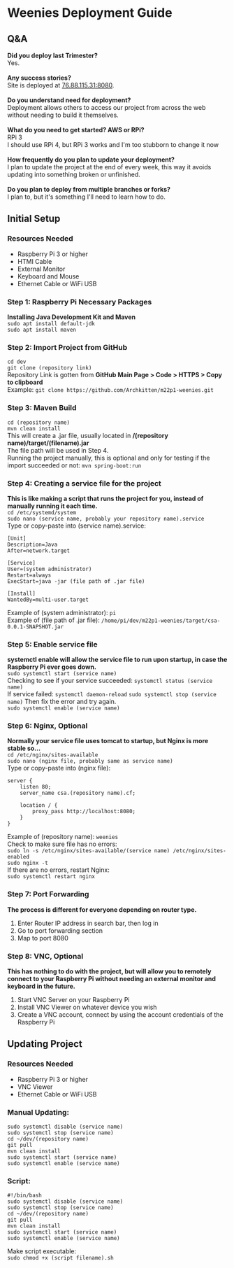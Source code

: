 # Weenies Deployment Guide

## Q&A

**Did you deploy last Trimester?**\
Yes.\
\
**Any success stories?**\
Site is deployed at [76.88.115.31:8080](http://76.88.115.31:8080).\
\
**Do you understand need for deployment?**\
Deployment allows others to access our project from across the web without needing to build it themselves.\
\
**What do you need to get started? AWS or RPi?**\
RPi 3\
I should use RPi 4, but RPi 3 works and I'm too stubborn to change it now\
\
**How frequently do you plan to update your deployment?**\
I plan to update the project at the end of every week, this way it avoids updating into something broken or unfinished.\
\
**Do you plan to deploy from multiple branches or forks?**\
I plan to, but it's something I'll need to learn how to do.

## Initial Setup

### Resources Needed
* Raspberry Pi 3 or higher
* HTMI Cable
* External Monitor
* Keyboard and Mouse
* Ethernet Cable or WiFi USB

### Step 1: Raspberry Pi Necessary Packages
**Installing Java Development Kit and Maven**\
`sudo apt install default-jdk`\
`sudo apt install maven`

### Step 2: Import Project from GitHub
`cd dev`\
`git clone (repository link)`\
Repository Link is gotten from **GitHub Main Page > Code > HTTPS > Copy to clipboard**\
Example: `git clone https://github.com/Archkitten/m22p1-weenies.git`

### Step 3: Maven Build
`cd (repository name)`\
`mvn clean install`\
This will create a .jar file, usually located in **/(repository name)/target/(filename).jar**\
The file path will be used in Step 4.\
Running the project manually, this is optional and only for testing if the import succeeded or not: `mvn spring-boot:run`

### Step 4: Creating a service file for the project
**This is like making a script that runs the project for you, instead of manually running it each time.**\
`cd /etc/systemd/system`\
`sudo nano (service name, probably your repository name).service`\
Type or copy-paste into (service name).service:
```
[Unit]
Description=Java
After=network.target

[Service]
User=(system administrator)
Restart=always
ExecStart=java -jar (file path of .jar file)

[Install]
WantedBy=multi-user.target
```
Example of (system administrator): `pi`\
Example of (file path of .jar file): `/home/pi/dev/m22p1-weenies/target/csa-0.0.1-SNAPSHOT.jar`

### Step 5: Enable service file
**systemctl enable will allow the service file to run upon startup, in case the Raspberry Pi ever goes down.**\
`sudo systemctl start (service name)`\
Checking to see if your service succeeded: `systemctl status (service name)`\
If service failed: `systemctl daemon-reload` `sudo systemctl stop (service name)` Then fix the error and try again.\
`sudo systemctl enable (service name)`

### Step 6: Nginx, Optional
**Normally your service file uses tomcat to startup, but Nginx is more stable so...**\
`cd /etc/nginx/sites-available`\
`sudo nano (nginx file, probably same as service name)`\
Type or copy-paste into (nginx file):
```
server {
    listen 80;
    server_name csa.(repository name).cf;

    location / {
        proxy_pass http://localhost:8080;
    }
}
```
Example of (repository name): `weenies`\
Check to make sure file has no errors:\
`sudo ln -s /etc/nginx/sites-available/(service name) /etc/nginx/sites-enabled`\
`sudo nginx -t`\
If there are no errors, restart Nginx:\
`sudo systemctl restart nginx`

### Step 7: Port Forwarding
**The process is different for everyone depending on router type.**
1. Enter Router IP address in search bar, then log in
1. Go to port forwarding section
1. Map to port 8080

### Step 8: VNC, Optional
**This has nothing to do with the project, but will allow you to remotely connect to your Raspberry Pi without needing an external monitor and keyboard in the future.**
1. Start VNC Server on your Raspberry Pi
1. Install VNC Viewer on whatever device you wish
1. Create a VNC account, connect by using the account credentials of the Raspberry Pi

## Updating Project

### Resources Needed
* Raspberry Pi 3 or higher
* VNC Viewer
* Ethernet Cable or WiFi USB

### Manual Updating:
`sudo systemctl disable (service name)`\
`sudo systemctl stop (service name)`\
`cd ~/dev/(repository name)`\
`git pull`\
`mvn clean install`\
`sudo systemctl start (service name)`\
`sudo systemctl enable (service name)`

### Script:
```
#!/bin/bash
sudo systemctl disable (service name)
sudo systemctl stop (service name)
cd ~/dev/(repository name)
git pull
mvn clean install
sudo systemctl start (service name)
sudo systemctl enable (service name)
```
Make script executable:\
`sudo chmod +x (script filename).sh`
